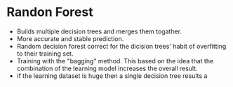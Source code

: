 # Randon Forest
* Builds multiple decision trees and merges them togather.
* More accurate and stable prediction.
* Random decision forest correct for the dicision trees' habit of overfitting to their training set.
* Training with the "bagging" method. This based on the idea that the combination of the learning model increases the overall result.
* if the learning dataset is huge then a single decision tree results a 
